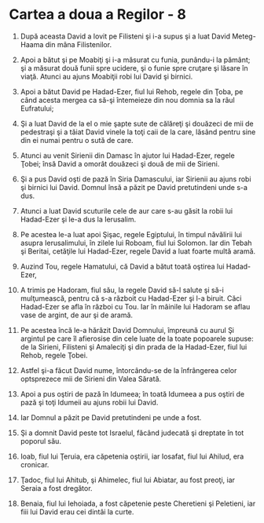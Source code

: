 # Cartea a doua a Regilor - 8

1. După aceasta David a lovit pe Filisteni şi i-a supus şi a luat David Meteg-Haama din mâna Filistenilor. 

2. Apoi a bătut şi pe Moabiţi şi i-a măsurat cu funia, punându-i la pământ; şi a măsurat două funii spre ucidere, şi o funie spre cruţare şi lăsare în viaţă. Atunci au ajuns Moabiţii robi lui David şi birnici. 

3. Apoi a bătut David pe Hadad-Ezer, fiul lui Rehob, regele din Ţoba, pe când acesta mergea ca să-şi întemeieze din nou domnia sa la râul Eufratului; 

4. Şi a luat David de la el o mie şapte sute de călăreţi şi douăzeci de mii de pedestraşi şi a tăiat David vinele la toţi caii de la care, lăsând pentru sine din ei numai pentru o sută de care. 

5. Atunci au venit Sirienii din Damasc în ajutor lui Hadad-Ezer, regele Ţobei; însă David a omorât douăzeci şi două de mii de Sirieni. 

6. Şi a pus David oşti de pază în Siria Damascului, iar Sirienii au ajuns robi şi birnici lui David. Domnul însă a păzit pe David pretutindeni unde s-a dus. 

7. Atunci a luat David scuturile cele de aur care s-au găsit la robii lui Hadad-Ezer şi le-a dus la Ierusalim. 

8. Pe acestea le-a luat apoi Şişac, regele Egiptului, în timpul năvălirii lui asupra Ierusalimului, în zilele lui Roboam, fiul lui Solomon. Iar din Tebah şi Beritai, cetăţile lui Hadad-Ezer, regele David a luat foarte multă aramă. 

9. Auzind Tou, regele Hamatului, că David a bătut toată oştirea lui Hadad-Ezer, 

10. A trimis pe Hadoram, fiul său, la regele David să-l salute şi să-i mulţumească, pentru că s-a războit cu Hadad-Ezer şi l-a biruit. Căci Hadad-Ezer se afla în război cu Tou. Iar în mâinile lui Hadoram se aflau vase de argint, de aur şi de aramă. 

11. Pe acestea încă le-a hărăzit David Domnului, împreună cu aurul Şi argintul pe care îl afierosise din cele luate de la toate popoarele supuse: de la Sirieni, Filisteni şi Amaleciţi şi din prada de la Hadad-Ezer, fiul lui Rehob, regele Ţobei. 

12. Astfel şi-a făcut David nume, întorcându-se de la înfrângerea celor optsprezece mii de Sirieni din Valea Sărată. 

13. Apoi a pus oştiri de pază în Idumeea; în toată Idumeea a pus oştiri de pază şi toţi Idumeii au ajuns robii lui David. 

14. Iar Domnul a păzit pe David pretutindeni pe unde a fost. 

15. Şi a domnit David peste tot Israelul, făcând judecată şi dreptate în tot poporul său. 

16. Ioab, fiul lui Ţeruia, era căpetenia oştirii, iar Iosafat, fiul lui Ahilud, era cronicar. 

17. Ţadoc, fiul lui Ahitub, şi Ahimelec, fiul lui Abiatar, au fost preoţi, iar Seraia a fost dregător. 

18. Benaia, fiul lui Iehoiada, a fost căpetenie peste Cheretieni şi Peletieni, iar fiii lui David erau cei dintâi la curte. 

